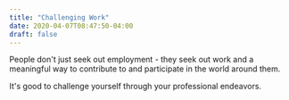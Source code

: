 ```yaml
---
title: "Challenging Work"
date: 2020-04-07T08:47:50-04:00
draft: false
---
```

People don't just seek out employment - they seek out work and a meaningful way to contribute to and participate in the world around them.

It's good to challenge yourself through your professional endeavors.
